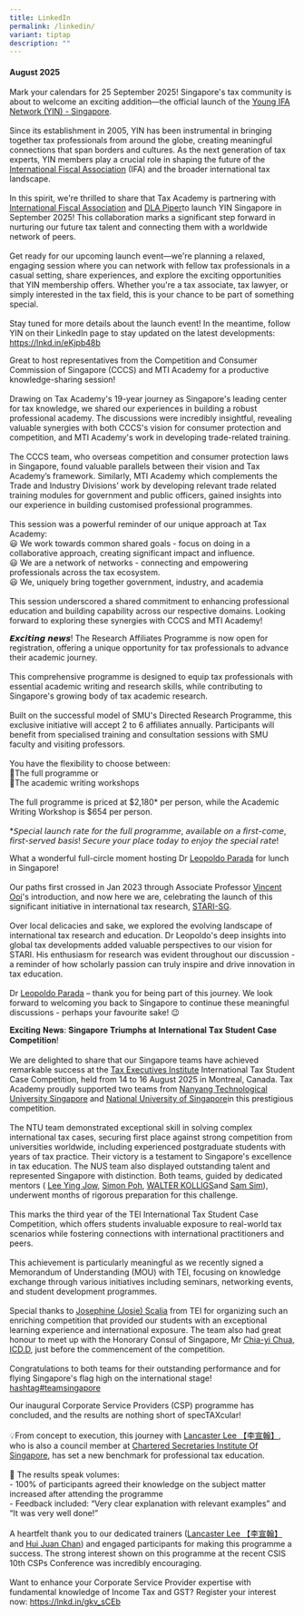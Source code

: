 ```yaml
---
title: LinkedIn
permalink: /linkedin/
variant: tiptap
description: ""
---
```

<h4><strong>August 2025</strong></h4>
<p>Mark your calendars for 25 September 2025! Singapore's tax community is
about to welcome an exciting addition—the official launch of the <a href="https://www.linkedin.com/company/yin-singapore/" class="rvxSAhdspoaQIXROVGmqmgSjAEonUrxjJfTUU" rel="noopener noreferrer nofollow" target="_self">Young IFA Network (YIN) - Singapore</a>.
<br>
<br>Since its establishment in 2005, YIN has been instrumental in bringing
together tax professionals from around the globe, creating meaningful connections
that span borders and cultures. As the next generation of tax experts,
YIN members play a crucial role in shaping the future of the <a href="https://www.linkedin.com/company/international-fiscal-association/" class="rvxSAhdspoaQIXROVGmqmgSjAEonUrxjJfTUU" rel="noopener noreferrer nofollow" target="_self">International Fiscal Association</a> (IFA)
and the broader international tax landscape.
<br>
<br>In this spirit, we're thrilled to share that Tax Academy is partnering
with <a href="https://www.linkedin.com/company/international-fiscal-association/" class="rvxSAhdspoaQIXROVGmqmgSjAEonUrxjJfTUU" rel="noopener noreferrer nofollow" target="_self">International Fiscal Association</a> and
<a href="https://www.linkedin.com/company/dla-piper/" class="rvxSAhdspoaQIXROVGmqmgSjAEonUrxjJfTUU" rel="noopener noreferrer nofollow" target="_self">DLA Piper</a>to launch YIN Singapore in September 2025! This collaboration
marks a significant step forward in nurturing our future tax talent and
connecting them with a worldwide network of peers.
<br>
<br>Get ready for our upcoming launch event—we're planning a relaxed, engaging
session where you can network with fellow tax professionals in a casual
setting, share experiences, and explore the exciting opportunities that
YIN membership offers. Whether you're a tax associate, tax lawyer, or simply
interested in the tax field, this is your chance to be part of something
special.
<br>
<br>Stay tuned for more details about the launch event! In the meantime, follow
YIN on their LinkedIn page to stay updated on the latest developments:
<a href="https://www.linkedin.com/company/yin-singapore/" rel="noopener noreferrer nofollow" target="_blank">https://lnkd.in/eKjpb48b</a>
</p>
<p></p>
<p>Great to host representatives from the&nbsp;Competition and Consumer Commission
of Singapore (CCCS)&nbsp;and&nbsp;MTI Academy&nbsp;for a productive knowledge-sharing
session!
<br>
<br>Drawing on Tax Academy's 19-year journey as Singapore's leading center
for tax knowledge, we shared our experiences in building a robust professional
academy. The discussions were incredibly insightful, revealing valuable
synergies with both CCCS's vision for consumer protection and competition,
and MTI Academy's work in developing trade-related training.
<br>
<br>The CCCS team, who overseas competition and consumer protection laws in
Singapore, found valuable parallels between their vision and Tax Academy’s
framework. Similarly, MTI Academy which complements the Trade and Industry
Divisions’ work by developing relevant trade related training modules for
government and public officers, gained insights into our experience in
building customised professional programmes.
<br>
<br>This session was a powerful reminder of our unique approach at Tax Academy:
<br>😃 We work towards common shared goals -&nbsp;focus on doing in a collaborative
approach, creating significant impact and influence.
<br>😃 We are a network of networks -&nbsp;connecting and empowering professionals
across the tax ecosystem.
<br>😃 We, uniquely bring together government, industry, and academia
<br>
<br>This session underscored a shared commitment to enhancing professional
education and building capability across our respective domains. Looking
forward to exploring these synergies with CCCS and MTI Academy!</p>
<p></p>
<p>𝙀𝙭𝙘𝙞𝙩𝙞𝙣𝙜 𝙣𝙚𝙬𝙨! The Research Affiliates Programme is now open
for registration, offering a unique opportunity for tax professionals to
advance their academic journey.
<br>
<br>This comprehensive programme is designed to equip tax professionals with
essential academic writing and research skills, while contributing to Singapore's
growing body of tax academic research.
<br>
<br>Built on the successful model of SMU's Directed Research Programme, this
exclusive initiative will accept 2 to 6 affiliates annually. Participants
will benefit from specialised training and consultation sessions with SMU
faculty and visiting professors.
<br>
<br>You have the flexibility to choose between:
<br>🔖The full programme or
<br>🔖The academic writing workshops
<br>
<br>The full programme is priced at $2,180* per person, while the Academic
Writing Workshop is $654 per person.
<br>
<br>*𝘚𝘱𝘦𝘤𝘪𝘢𝘭 𝘭𝘢𝘶𝘯𝘤𝘩 𝘳𝘢𝘵𝘦 𝘧𝘰𝘳 𝘵𝘩𝘦 𝘧𝘶𝘭𝘭 𝘱𝘳𝘰𝘨𝘳𝘢𝘮𝘮𝘦,
𝘢𝘷𝘢𝘪𝘭𝘢𝘣𝘭𝘦 𝘰𝘯 𝘢 𝘧𝘪𝘳𝘴𝘵-𝘤𝘰𝘮𝘦, 𝘧𝘪𝘳𝘴𝘵-𝘴𝘦𝘳𝘷𝘦𝘥
𝘣𝘢𝘴𝘪𝘴! 𝘚𝘦𝘤𝘶𝘳𝘦 𝘺𝘰𝘶𝘳 𝘱𝘭𝘢𝘤𝘦 𝘵𝘰𝘥𝘢𝘺 𝘵𝘰 𝘦𝘯𝘫𝘰𝘺
𝘵𝘩𝘦 𝘴𝘱𝘦𝘤𝘪𝘢𝘭 𝘳𝘢𝘵𝘦!</p>
<p></p>
<p></p>
<p>What a wonderful full-circle moment hosting Dr <a href="https://www.linkedin.com/in/leopoldo-parada-86818824/" class="ember-view" rel="noopener noreferrer nofollow" target="_blank">Leopoldo Parada</a> for
lunch in Singapore!
<br>
<br>Our paths first crossed in Jan 2023 through Associate Professor <a href="https://www.linkedin.com/in/drvincentooi/" class="ember-view" rel="noopener noreferrer nofollow" target="_blank">Vincent Ooi</a>'s
introduction, and now here we are, celebrating the launch of this significant
initiative in international tax research, <a href="https://www.linkedin.com/company/stari-sg/" class="rvxSAhdspoaQIXROVGmqmgSjAEonUrxjJfTUU" rel="noopener noreferrer nofollow" target="_self">STARI-SG</a>.
<br>
<br>Over local delicacies and sake, we explored the evolving landscape of
international tax research and education. Dr Leopoldo's deep insights into
global tax developments added valuable perspectives to our vision for STARI.
His enthusiasm for research was evident throughout our discussion - a reminder
of how scholarly passion can truly inspire and drive innovation in tax
education.
<br>
<br>Dr <a href="https://www.linkedin.com/in/leopoldo-parada-86818824/" class="ember-view" rel="noopener noreferrer nofollow" target="_blank">Leopoldo Parada</a> –
thank you for being part of this journey. We look forward to welcoming
you back to Singapore to continue these meaningful discussions - perhaps
your favourite sake! 😉</p>
<p></p>
<p>𝐄𝐱𝐜𝐢𝐭𝐢𝐧𝐠 𝐍𝐞𝐰𝐬: 𝐒𝐢𝐧𝐠𝐚𝐩𝐨𝐫𝐞 𝐓𝐫𝐢𝐮𝐦𝐩𝐡𝐬 𝐚𝐭 𝐈𝐧𝐭𝐞𝐫𝐧𝐚𝐭𝐢𝐨𝐧𝐚𝐥
𝐓𝐚𝐱 𝐒𝐭𝐮𝐝𝐞𝐧𝐭 𝐂𝐚𝐬𝐞 𝐂𝐨𝐦𝐩𝐞𝐭𝐢𝐭𝐢𝐨𝐧!
<br>
<br>We are delighted to share that our Singapore teams have achieved remarkable
success at the <a href="https://www.linkedin.com/company/tax-executives-institute/" class="rvxSAhdspoaQIXROVGmqmgSjAEonUrxjJfTUU" rel="noopener noreferrer nofollow" target="_self">Tax Executives Institute</a> International
Tax Student Case Competition, held from 14 to 16 August 2025 in Montreal,
Canada. Tax Academy proudly supported two teams from <a href="https://www.linkedin.com/company/ntusg/" class="rvxSAhdspoaQIXROVGmqmgSjAEonUrxjJfTUU" rel="noopener noreferrer nofollow" target="_self">Nanyang Technological University Singapore</a> and
<a href="https://www.linkedin.com/company/national-university-of-singapore/" class="rvxSAhdspoaQIXROVGmqmgSjAEonUrxjJfTUU" rel="noopener noreferrer nofollow" target="_self">National University of Singapore</a>in this prestigious competition.
<br>
<br>The NTU team demonstrated exceptional skill in solving complex international
tax cases, securing first place against strong competition from universities
worldwide, including experienced postgraduate students with years of tax
practice. Their victory is a testament to Singapore's excellence in tax
education. The NUS team also displayed outstanding talent and represented
Singapore with distinction. Both teams, guided by dedicated mentors (
<a href="https://www.linkedin.com/in/lee-ying-jow-36604a5/" class="ember-view" rel="noopener noreferrer nofollow" target="_blank">Lee Ying Jow</a>, <a href="https://www.linkedin.com/in/simon-poh-69b9a415/" class="ember-view" rel="noopener noreferrer nofollow" target="_blank">Simon Poh</a>,
<a href="https://www.linkedin.com/in/walter-kolligs-286a2810/" class="ember-view" rel="noopener noreferrer nofollow" target="_blank">WALTER KOLLIGS</a>and <a href="https://www.linkedin.com/in/sam-sim-20aa171/" class="ember-view" rel="noopener noreferrer nofollow" target="_blank">Sam Sim</a>),
underwent months of rigorous preparation for this challenge.
<br>
<br>This marks the third year of the TEI International Tax Student Case Competition,
which offers students invaluable exposure to real-world tax scenarios while
fostering connections with international practitioners and peers.
<br>
<br>This achievement is particularly meaningful as we recently signed a Memorandum
of Understanding (MOU) with TEI, focusing on knowledge exchange through
various initiatives including seminars, networking events, and student
development programmes.
<br>
<br>Special thanks to <a href="https://www.linkedin.com/in/josie-scalia-cpa/" class="ember-view" rel="noopener noreferrer nofollow" target="_blank">Josephine (Josie) Scalia</a> from
TEI for organizing such an enriching competition that provided our students
with an exceptional learning experience and international exposure. The
team also had great honour to meet up with the Honorary Consul of Singapore,
Mr <a href="https://www.linkedin.com/in/chia-yi-chua-icd-d-8912a310/" class="ember-view" rel="noopener noreferrer nofollow" target="_blank">Chia-yi Chua, ICD.D</a>,
just before the commencement of the competition.
<br>
<br>Congratulations to both teams for their outstanding performance and for
flying Singapore's flag high on the international stage! <a href="https://www.linkedin.com/search/results/all/?keywords=%23teamsingapore&amp;origin=HASH_TAG_FROM_FEED" class="rvxSAhdspoaQIXROVGmqmgSjAEonUrxjJfTUU" rel="noopener noreferrer nofollow" target="_blank">hashtag#teamsingapore</a>
</p>
<p></p>
<p>Our inaugural Corporate Service Providers (CSP) programme has concluded,
and the results are nothing short of specTAXcular!
<br>
<br>💡From concept to execution, this journey with <a href="https://www.linkedin.com/in/lancasterlee/" class="ember-view" rel="noopener noreferrer nofollow" target="_blank">Lancaster Lee 【李宣翰】</a>,
who is also a council member at <a href="https://www.linkedin.com/company/chartered-secretaries-institute-of-singapore/" class="rvxSAhdspoaQIXROVGmqmgSjAEonUrxjJfTUU" rel="noopener noreferrer nofollow" target="_self">Chartered Secretaries Institute Of Singapore</a>,
has set a new benchmark for professional tax education.
<br>
<br>🎯 The results speak volumes:
<br>- 100% of participants agreed their knowledge on the subject matter increased
after attending the programme
<br>- Feedback included: “Very clear explanation with relevant examples” and
“It was very well done!”
<br>
<br>A heartfelt thank you to our dedicated trainers (<a href="https://www.linkedin.com/in/lancasterlee/" class="ember-view" rel="noopener noreferrer nofollow" target="_blank">Lancaster Lee 【李宣翰】</a>and
<a href="https://www.linkedin.com/in/hui-juan-chan-383aa014/" class="ember-view" rel="noopener noreferrer nofollow" target="_blank">Hui Juan Chan</a>) and engaged participants for making this programme
a success. The strong interest shown on this programme at the recent CSIS
10th CSPs Conference was incredibly encouraging.
<br>
<br>Want to enhance your Corporate Service Provider expertise with fundamental
knowledge of Income Tax and GST? Register your interest now: <a href="https://www.linkedin.com/in/lancasterlee/" rel="noopener noreferrer nofollow" target="_blank">https://lnkd.in/gkv_sCEb</a>
</p>